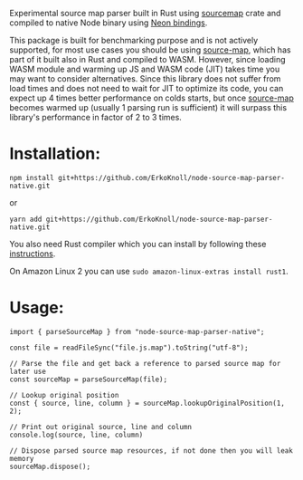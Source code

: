 Experimental source map parser built in Rust using [sourcemap](https://docs.rs/sourcemap/6.0.1/sourcemap/) crate and compiled to native Node binary using [Neon bindings](https://neon-bindings.com/).

This package is built for benchmarking purpose and is not actively supported, for most use cases you should be using [source-map](https://www.npmjs.com/package/source-map), which has part of it built also in Rust and compiled to WASM. However, since loading WASM module and warming up JS and WASM code (JIT) takes time you may want to consider alternatives. Since this library does not suffer from load times and does not need to wait for JIT to optimize its code, you can expect up 4 times better performance on colds starts, but once [source-map](https://www.npmjs.com/package/source-map) becomes warmed up (usually 1 parsing run is sufficient) it will surpass this library's performance in factor of 2 to 3 times.

# Installation:
`npm install git+https://github.com/ErkoKnoll/node-source-map-parser-native.git`

or

`yarn add git+https://github.com/ErkoKnoll/node-source-map-parser-native.git`

You also need Rust compiler which you can install by following these [instructions](https://doc.rust-lang.org/book/ch01-01-installation.html). 

On Amazon Linux 2 you can use `sudo amazon-linux-extras install rust1`.

# Usage:
```
import { parseSourceMap } from "node-source-map-parser-native";

const file = readFileSync("file.js.map").toString("utf-8");

// Parse the file and get back a reference to parsed source map for later use
const sourceMap = parseSourceMap(file);

// Lookup original position
const { source, line, column } = sourceMap.lookupOriginalPosition(1, 2);

// Print out original source, line and column
console.log(source, line, column)

// Dispose parsed source map resources, if not done then you will leak memory
sourceMap.dispose();
```